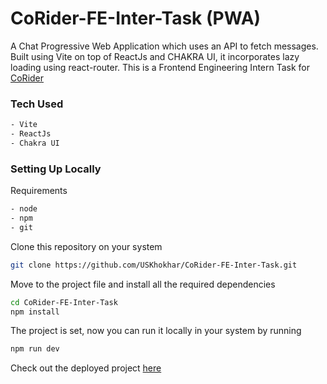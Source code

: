 # CoRider-FE-Inter-Task (PWA)

A Chat Progressive Web Application which uses an API to fetch messages. Built using Vite on top of ReactJs and CHAKRA UI, it incorporates lazy loading using react-router.
This is a Frontend Engineering Intern Task for [CoRider](https://www.corider.in/)

### Tech Used
```sh
- Vite
- ReactJs
- Chakra UI
```

### Setting Up Locally
Requirements
```sh 
- node
- npm
- git
```

Clone this repository on your system
```sh 
git clone https://github.com/USKhokhar/CoRider-FE-Inter-Task.git
```

Move to the project file and install all the required dependencies
```sh 
cd CoRider-FE-Inter-Task
npm install
```

The project is set, now you can run it locally in your system by running
```sh
npm run dev
```

Check out the deployed project [here](https://co-rider-fe-inter-task.vercel.app/)

